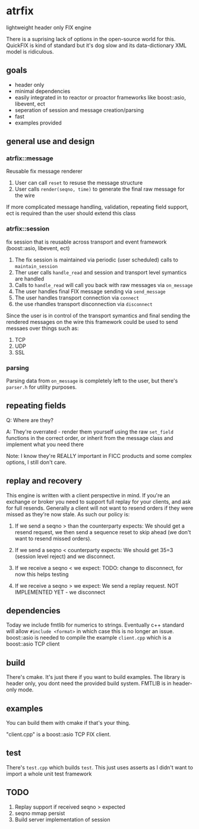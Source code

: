 # atrfix 

lightweight header only FIX engine

There is a suprising lack of options in the open-source world for this.  QuickFIX is kind of standard but it's dog slow and its data-dictionary XML model is ridiculous.

## goals

- header only
- minimal dependencies
- easily integrated in to reactor or proactor frameworks like boost::asio, libevent, ect
- seperation of session and message creation/parsing
- fast
- examples provided

## general use and design

### atrfix::message 

Reusable fix message renderer

1. User can call `reset` to resuse the message structure
2. User calls `render(seqno, time)` to generate the final raw message for the wire

If more complicated message handling, validation, repeating field support, ect is required than the user should extend this class

### atrfix::session 

fix session that is reusable across transport and event framework (boost::asio, libevent, ect)

1. The fix session is maintained via periodic (user scheduled) calls to `maintain_session`
2. Ther user calls `handle_read` and session and transport level symantics are handled 
3. Calls to `handle_read` will call you back with raw messages via `on_message`
4. The user handles final FIX message sending via `send_message` 
5. The user handles transport connection via `connect`
6. the use rhandles transport disconnection via `disconnect`

Since the user is in control of the transport symantics and final sending the rendered messages on the wire this framework could be used to send messaes over things such as:

1. TCP
2. UDP
3. SSL

### parsing

Parsing data from `on_message` is completely left to the user, but there's `parser.h` for utility purposes.

## repeating fields

Q: Where are they?

A: They're overrated - render them yourself using the raw `set_field` functions in the correct order, or inherit from the message class and implement what you need there

Note: I know they're REALLY important in FICC products and some complex options, I still don't care.

## replay and recovery

This engine is written with a client perspective in mind.  If you're an exchange or broker you need to support full replay for your clients, and ask for full resends.  Generally a client will not want to resend orders if they were missed as they're now stale.  As such our policy is:

1. If we send a seqno > than the counterparty expects:  We should get a resend request, we then send a sequence reset to skip ahead (we don't want to resend missed orders).
2. If we send a seqno < counterparty expects:  We should get 35=3 (session level reject) and we disconnect.

1. If we receive a seqno < we expect: TODO: change to disconnect, for now this helps testing  
2. If we receive a seqno > we expect: We send a replay request. NOT IMPLEMENTED YET - we disconnect 

## dependencies

Today we include fmtlib for numerics to strings.  Eventually c++ standard will allow `#include <format>` in which case this is no longer an issue.
boost::asio is needed to compile the example `client.cpp` which is a boost::asio TCP client

## build

There's cmake.  It's just there if you want to build examples.  The library is header only, you dont need the provided build system.  FMTLIB is in header-only mode.

## examples

You can build them with cmake if that's your thing. 

"client.cpp" is a boost::asio TCP FIX client.  

## test

There's `test.cpp` which builds `test`.  This just uses asserts as I didn't want to import a whole unit test framework

## TODO

1. Replay support if received seqno > expected
2. seqno mmap persist 
3. Build server implementation of session

